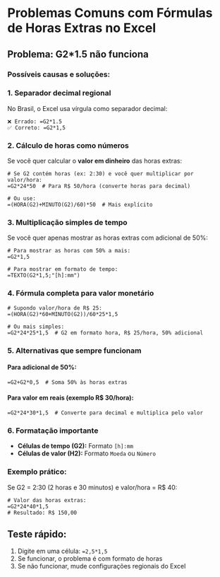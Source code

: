 # Problemas Comuns com Fórmulas de Horas Extras no Excel

## Problema: G2*1.5 não funciona

### Possíveis causas e soluções:

### 1. **Separador decimal regional**
No Brasil, o Excel usa vírgula como separador decimal:
```excel
❌ Errado: =G2*1.5
✅ Correto: =G2*1,5
```

### 2. **Cálculo de horas como números**
Se você quer calcular o **valor em dinheiro** das horas extras:

```excel
# Se G2 contém horas (ex: 2:30) e você quer multiplicar por valor/hora:
=G2*24*50  # Para R$ 50/hora (converte horas para decimal)

# Ou use:
=(HORA(G2)+MINUTO(G2)/60)*50  # Mais explícito
```

### 3. **Multiplicação simples de tempo**
Se você quer apenas mostrar as horas extras com adicional de 50%:

```excel
# Para mostrar as horas com 50% a mais:
=G2*1,5

# Para mostrar em formato de tempo:
=TEXTO(G2*1,5;"[h]:mm")
```

### 4. **Fórmula completa para valor monetário**
```excel
# Supondo valor/hora de R$ 25:
=(HORA(G2)*60+MINUTO(G2))/60*25*1,5

# Ou mais simples:
=G2*24*25*1,5  # G2 em formato hora, R$ 25/hora, 50% adicional
```

### 5. **Alternativas que sempre funcionam**

#### Para adicional de 50%:
```excel
=G2+G2*0,5  # Soma 50% às horas extras
```

#### Para valor em reais (exemplo R$ 30/hora):
```excel
=G2*24*30*1,5  # Converte para decimal e multiplica pelo valor
```

### 6. **Formatação importante**
- **Células de tempo (G2):** Formato `[h]:mm`
- **Células de valor (H2):** Formato `Moeda` ou `Número`

### Exemplo prático:
Se G2 = 2:30 (2 horas e 30 minutos) e valor/hora = R$ 40:

```excel
# Valor das horas extras:
=G2*24*40*1,5
# Resultado: R$ 150,00
```

## Teste rápido:
1. Digite em uma célula: `=2,5*1,5`
2. Se funcionar, o problema é com formato de horas
3. Se não funcionar, mude configurações regionais do Excel
